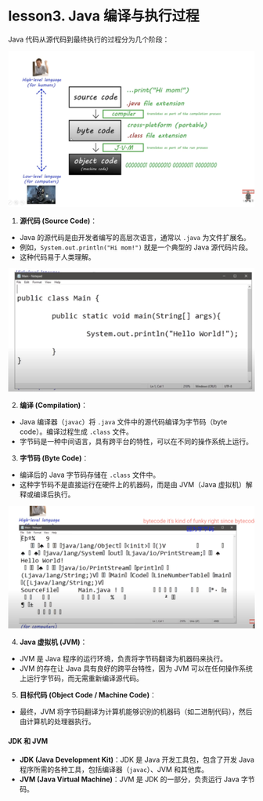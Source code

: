 # lesson3. Java 编译与执行过程

Java 代码从源代码到最终执行的过程分为几个阶段：

![img](../images/1725849713260-3765dbc0-0984-414f-9ce2-dc373cbd6f32.png)

1. **源代码 (Source Code)**：

- Java 的源代码是由开发者编写的高层次语言，通常以 `.java` 为文件扩展名。
- 例如，`System.out.println("Hi mom!")` 就是一个典型的 Java 源代码片段。
- 这种代码易于人类理解。

![img](../images/1725849747746-1acacdc8-e52c-4d81-a1a5-a9f4c818e635.jpeg)

2. **编译 (Compilation)**：

- Java 编译器（`javac`）将 `.java` 文件中的源代码编译为字节码（byte code）。编译过程生成 `.class` 文件。
- 字节码是一种中间语言，具有跨平台的特性，可以在不同的操作系统上运行。

3. **字节码 (Byte Code)**：

- 编译后的 Java 字节码存储在 `.class` 文件中。
- 这种字节码不是直接运行在硬件上的机器码，而是由 JVM（Java 虚拟机）解释或编译后执行。

![img](../images/1725849770727-16c10a7a-c221-4b3b-b30e-c80b0af03791.png)

4. **Java 虚拟机 (JVM)**：

- JVM 是 Java 程序的运行环境，负责将字节码翻译为机器码来执行。
- JVM 的存在让 Java 具有良好的跨平台特性，因为 JVM 可以在任何操作系统上运行字节码，而无需重新编译源代码。

5. **目标代码 (Object Code / Machine Code)**：

- 最终，JVM 将字节码翻译为计算机能够识别的机器码（如二进制代码），然后由计算机的处理器执行。

#### JDK 和 JVM

- **JDK (Java Development Kit)**：JDK 是 Java 开发工具包，包含了开发 Java 程序所需的各种工具，包括编译器（`javac`）、JVM 和其他库。
- **JVM (Java Virtual Machine)**：JVM 是 JDK 的一部分，负责运行 Java 字节码。
